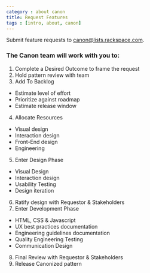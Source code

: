 ```yaml
---
category : about canon
title: Request Features
tags : [intro, about, canon]
---
```


Submit feature requests to [canon@lists.rackspace.com](mailto:canon@lists.rackspace.com).

### The Canon team will work with you to:

1. Complete a Desired Outcome to frame the request
2. Hold pattern review with team
3. Add To Backlog
  * Estimate level of effort
  * Prioritize against roadmap
  * Estimate release window
4. Allocate Resources
  * Visual design
  * Interaction design
  * Front-End design
  * Engineering
5. Enter Design Phase
  * Visual Design
  * Interaction design
  * Usability Testing
  * Design iteration
6. Ratify design with Requestor & Stakeholders
7. Enter Development Phase
  * HTML, CSS & Javascript
  * UX best practices documentation
  * Engineering guidelines documentation
  * Quality Engineering Testing
  * Communication Design
8. Final Review with Requestor & Stakeholders
9. Release Canonized pattern
